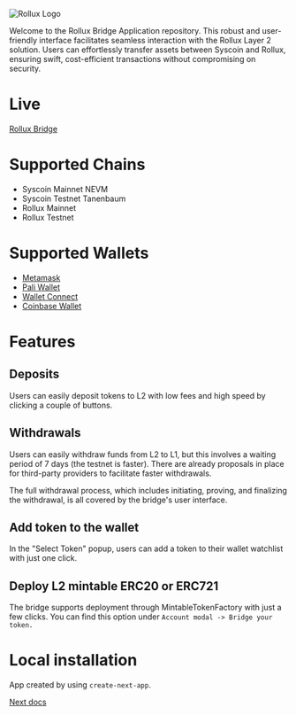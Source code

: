 

![Rollux Logo](https://raw.githubusercontent.com/syscoin/rollux-bridge/main/public/rollux-portal-logo.svg)

Welcome to the  Rollux Bridge Application repository. This robust and user-friendly interface facilitates seamless interaction with the Rollux Layer 2 solution. Users can effortlessly transfer assets between Syscoin and Rollux, ensuring swift, cost-efficient transactions without compromising on security.

# Live 

[Rollux Bridge](https://bridge.rollux.com)

# Supported Chains

- Syscoin Mainnet NEVM
- Syscoin Testnet Tanenbaum
- Rollux Mainnet
- Rollux Testnet

# Supported Wallets

- [Metamask](https://metamask.io/)
- [Pali Wallet](https://paliwallet.com/)
- [Wallet Connect](https://walletconnect.com/)
- [Coinbase Wallet](https://www.coinbase.com/wallet)

# Features

## Deposits

Users can easily deposit tokens to L2 with low fees and high speed by clicking a couple of buttons.

## Withdrawals

Users can easily withdraw funds from L2 to L1, but this involves a waiting period of 7 days (the testnet is faster). There are already proposals in place for third-party providers to facilitate faster withdrawals.

The full withdrawal process, which includes initiating, proving, and finalizing the withdrawal, is all covered by the bridge's user interface.

## Add token to the wallet

In the "Select Token" popup, users can add a token to their wallet watchlist with just one click.

## Deploy L2 mintable ERC20 or ERC721

The bridge supports deployment through MintableTokenFactory with just a few clicks. You can find this option under `Account modal -> Bridge your token.`


# Local installation

App created by using `create-next-app`.

[Next docs](https://nextjs.org/learn/basics/create-nextjs-app/setup)